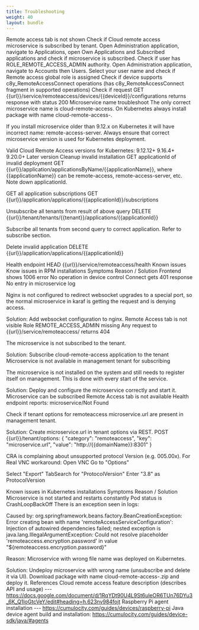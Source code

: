 ```yaml
---
title: Troubleshooting
weight: 40
layout: bundle
---
```


Remote access tab is not shown 
Check if Cloud remote access microservice is subscribed by tenant. Open Administration application, navigate to Applications, open Own Applications and Subscribed applications and check if microservice is subscribed. 
Check if user has ROLE_REMOTE_ACCESS_ADMIN authority. Open Administration application,  navigate to Accounts then Users. Select your user name and check if Remote access global role is assigned
Check if device supports c8y_RemoteAccessConnect operations (has c8y_RemoteAccessConnect fragment in supported operations) 
Check if request 
GET {{url}}/service/remoteaccess/devices/{{deviceId}}/configurations 
returns response with status 200
Microservice name troubleshoot
The only correct microservice name is cloud-remote-access.  On Kubernetes always install package with name cloud-remote-access-<version>.

If you install microservice older than 9.12.x on Kubernetes it will have incorrect name: remote-access-server. Always ensure that correct microservice version is used for Kubernetes deployment. 

Valid Cloud Remote Access versions for Kubernetes: 
9.12.12+
9.16.4+
9.20.0+
Later version
Cleanup invalid installation
GET applicationId of invalid deployment 
GET {{url}}/application/applicationsByName/{{applicationName}}, 
where {{applicationName}} can be remote-access, remote-access-server, etc. Note down applicationId.

GET all application subscriptions
GET {{url}}/application/applications/{{applicationId}}/subscriptions

Unsubscribe all tenants from result of above query
	DELETE {{url}}/tenant/tenants/{{tenant}}/applications/{{applicationId}}

Subscribe all tenants from second query to correct application. Refer to subscribe section.

Delete invalid application
	DELETE {{url}}/application/applications/{{applicationId}}

Health endpoint
HEAD {{url}}/service/remoteaccess/health
Known issues
Know issues in RPM installations
Symptoms
Reason / Solution
Frontend shows 1006 error
No operation in device control
Connect gets 401 response
No entry in microservice log

Nginx is not configured to redirect websocket upgrades to a special port, so the normal microservice in karaf is getting the request and is denying access.

Solution: Add websocket configuration to nginx.
Remote Access tab is not visible
Role REMOTE_ACCESS_ADMIN missing
Any request to {{url}}/service/remoteaccess/ returns 404

The microservice is not subscribed to the tenant.

Solution: Subscribe cloud-remote-access application to the tenant
Microservice is not available in management tenant for subscribing

The microservice is not installed on the system and still needs to register itself on management. This is done with every start of the service.

Solution: Deploy and configure the microservice correctly and start it.
Microservice can be subscribed
Remote Access tab is not available
Health endpoint reports: microservice/Not Found

Check if tenant options for remoteaccess microservice.url are present in management tenant. 

Solution: Create microservice.url in tenant options via REST. POST {{url}}/tenant/options:
       {
	  "category": "remoteaccess",
	  "key": "microservice.url",
	  "value": "http://{{domainName}}:8301"
	}


CRA is complaining about unsupported protocol
Version (e.g. 005.00x).
For Real VNC workaround:
Open VNC
Go to "Options"


Select "Export" TabSearch for "ProtocolVersion"
Enter "3.8" as ProtocolVersion



Known issues in Kubernetes installations
Symptoms
Reason / Solution
Microservice is not started and restarts constantly
Pod status is CrashLoopBackOff
There is an exception seen in logs:

Caused by: org.springframework.beans.factory.BeanCreationException: Error creating bean with name 'remoteAccessServiceConfiguration': Injection of autowired dependencies failed; nested exception is java.lang.IllegalArgumentException: Could not resolve placeholder 'remoteaccess.encryption.password' in value "${remoteaccess.encryption.password}"


Reason: Microservice with wrong file name was deployed on Kubernetes. 

Solution: Undeploy microservice with wrong name (unsubscribe and delete it via UI). Download package with name cloud-remote-access-<version>.zip and deploy it.
References
Cloud remote access feature description (describes API and usage) --- https://docs.google.com/document/d/1RqYDt90U4L9St6uleOR6TUn76DYu3_6K_Q1IoGtcVeY/edit#heading=h.623nv984fojt
Raspberry Pi agent installation --- https://cumulocity.com/guides/devices/raspberry-pi
Java device agent build and installation: https://cumulocity.com/guides/device-sdk/java/#agents
